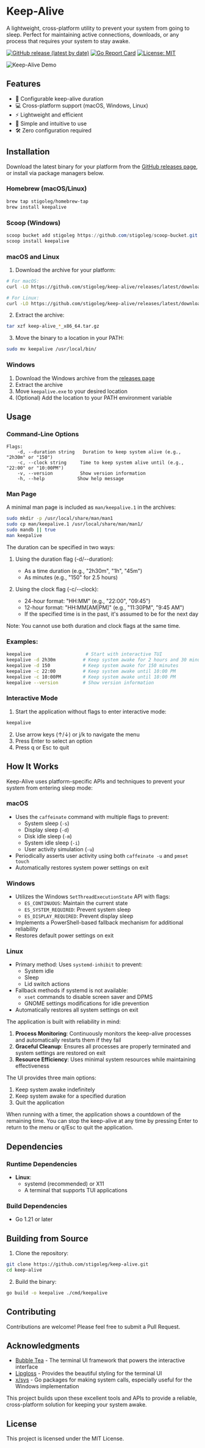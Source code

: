 # Keep-Alive

A lightweight, cross-platform utility to prevent your system from going to sleep. Perfect for maintaining active connections, downloads, or any process that requires your system to stay awake.

[![GitHub release (latest by date)](https://img.shields.io/github/v/release/stigoleg/keep-alive)](https://github.com/stigoleg/keep-alive/releases/latest)
[![Go Report Card](https://goreportcard.com/badge/github.com/stigoleg/keep-alive)](https://goreportcard.com/report/github.com/stigoleg/keep-alive)
[![License: MIT](https://img.shields.io/badge/License-MIT-yellow.svg)](https://opensource.org/licenses/MIT)

![Keep-Alive Demo](docs/demo.gif)

## Features

- 🔄 Configurable keep-alive duration
- 💻 Cross-platform support (macOS, Windows, Linux)
- ⚡ Lightweight and efficient
- 🎯 Simple and intuitive to use
- 🛠 Zero configuration required

## Installation

Download the latest binary for your platform from the [GitHub releases page](https://github.com/stigoleg/keep-alive/releases/latest), or install via package managers below.

### Homebrew (macOS/Linux)

```bash
brew tap stigoleg/homebrew-tap
brew install keepalive
```

### Scoop (Windows)

```powershell
scoop bucket add stigoleg https://github.com/stigoleg/scoop-bucket.git
scoop install keepalive
```

### macOS and Linux

1. Download the archive for your platform:
```bash
# For macOS:
curl -LO https://github.com/stigoleg/keep-alive/releases/latest/download/keep-alive_Darwin_x86_64.tar.gz

# For Linux:
curl -LO https://github.com/stigoleg/keep-alive/releases/latest/download/keep-alive_Linux_x86_64.tar.gz
```

2. Extract the archive:
```bash
tar xzf keep-alive_*_x86_64.tar.gz
```

3. Move the binary to a location in your PATH:
```bash
sudo mv keepalive /usr/local/bin/
```

### Windows

1. Download the Windows archive from the [releases page](https://github.com/stigoleg/keep-alive/releases/latest)
2. Extract the archive
3. Move `keepalive.exe` to your desired location
4. (Optional) Add the location to your PATH environment variable

## Usage

### Command-Line Options

```
Flags:
    -d, --duration string   Duration to keep system alive (e.g., "2h30m" or "150")
    -c, --clock string     Time to keep system alive until (e.g., "22:00" or "10:00PM")
    -v, --version          Show version information
    -h, --help            Show help message
```


### Man Page

A minimal man page is included as `man/keepalive.1` in the archives:

```bash
sudo mkdir -p /usr/local/share/man/man1
sudo cp man/keepalive.1 /usr/local/share/man/man1/
sudo mandb || true
man keepalive
```

The duration can be specified in two ways:
1. Using the duration flag (-d/--duration):
   - As a time duration (e.g., "2h30m", "1h", "45m")
   - As minutes (e.g., "150" for 2.5 hours)

2. Using the clock flag (-c/--clock):
   - 24-hour format: "HH:MM" (e.g., "22:00", "09:45")
   - 12-hour format: "HH:MM[AM|PM]" (e.g., "11:30PM", "9:45 AM")
   - If the specified time is in the past, it's assumed to be for the next day

Note: You cannot use both duration and clock flags at the same time.

### Examples:
```bash
keepalive                    # Start with interactive TUI
keepalive -d 2h30m          # Keep system awake for 2 hours and 30 minutes
keepalive -d 150            # Keep system awake for 150 minutes
keepalive -c 22:00          # Keep system awake until 10:00 PM
keepalive -c 10:00PM        # Keep system awake until 10:00 PM
keepalive --version         # Show version information
```

### Interactive Mode

1. Start the application without flags to enter interactive mode:
```bash
keepalive
```

2. Use arrow keys (↑/↓) or j/k to navigate the menu
3. Press Enter to select an option
4. Press q or Esc to quit

## How It Works

Keep-Alive uses platform-specific APIs and techniques to prevent your system from entering sleep mode:

### macOS
- Uses the `caffeinate` command with multiple flags to prevent:
  - System sleep (`-s`)
  - Display sleep (`-d`)
  - Disk idle sleep (`-m`)
  - System idle sleep (`-i`)
  - User activity simulation (`-u`)
- Periodically asserts user activity using both `caffeinate -u` and `pmset touch`
- Automatically restores system power settings on exit

### Windows
- Utilizes the Windows `SetThreadExecutionState` API with flags:
  - `ES_CONTINUOUS`: Maintain the current state
  - `ES_SYSTEM_REQUIRED`: Prevent system sleep
  - `ES_DISPLAY_REQUIRED`: Prevent display sleep
- Implements a PowerShell-based fallback mechanism for additional reliability
- Restores default power settings on exit

### Linux
- Primary method: Uses `systemd-inhibit` to prevent:
  - System idle
  - Sleep
  - Lid switch actions
- Fallback methods if systemd is not available:
  - `xset` commands to disable screen saver and DPMS
  - GNOME settings modifications for idle prevention
- Automatically restores all system settings on exit

The application is built with reliability in mind:
1. **Process Monitoring**: Continuously monitors the keep-alive processes and automatically restarts them if they fail
2. **Graceful Cleanup**: Ensures all processes are properly terminated and system settings are restored on exit
3. **Resource Efficiency**: Uses minimal system resources while maintaining effectiveness

The UI provides three main options:
1. Keep system awake indefinitely
2. Keep system awake for a specified duration
3. Quit the application

When running with a timer, the application shows a countdown of the remaining time. You can stop the keep-alive at any time by pressing Enter to return to the menu or q/Esc to quit the application.

## Dependencies

### Runtime Dependencies

- **Linux**:
  - systemd (recommended) or X11
  - A terminal that supports TUI applications

### Build Dependencies

- Go 1.21 or later

## Building from Source

1. Clone the repository:
```bash
git clone https://github.com/stigoleg/keep-alive.git
cd keep-alive
```

2. Build the binary:
```bash
go build -o keepalive ./cmd/keepalive
```

## Contributing

Contributions are welcome! Please feel free to submit a Pull Request.

## Acknowledgments

- [Bubble Tea](https://github.com/charmbracelet/bubbletea) - The terminal UI framework that powers the interactive interface
- [Lipgloss](https://github.com/charmbracelet/lipgloss) - Provides the beautiful styling for the terminal UI
- [x/sys](https://pkg.go.dev/golang.org/x/sys) - Go packages for making system calls, especially useful for the Windows implementation

This project builds upon these excellent tools and APIs to provide a reliable, cross-platform solution for keeping your system awake.

## License

This project is licensed under the MIT License.
